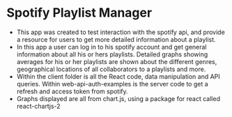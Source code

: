 # Spotify Playlist Manager
- This app was created to test interaction with the spotify api, and provide a resource for users to get more detailed information about a playlist.
- In this app a user can log in to his spotify account and get general information about all his or hers playlists. Detailed graphs showing averages for his or her playlists are shown about the different genres, geographical locations of all collaborators to a playlists and more.
- Within the client folder is all the React code, data manipulation and API queries. Within web-api-auth-examples is the server code to get a refresh and access token from spotify.
- Graphs displayed are all from chart.js, using a package for react called react-chartjs-2
